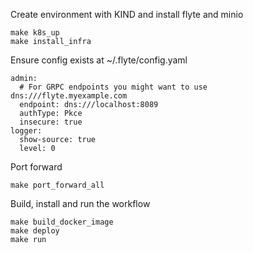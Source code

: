 
Create environment with KIND and install flyte and minio

```
make k8s_up
make install_infra
```

Ensure config exists at ~/.flyte/config.yaml

```
admin:
  # For GRPC endpoints you might want to use dns:///flyte.myexample.com
  endpoint: dns:///localhost:8089
  authType: Pkce
  insecure: true
logger:
  show-source: true
  level: 0
```

Port forward 

```
make port_forward_all
```

Build, install and run the workflow

```
make build_docker_image
make deploy
make run
```
